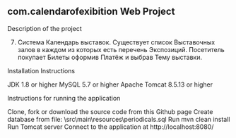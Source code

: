 ## com.calendarofexibition Web Project

Description of the project

7. Система Календарь выставок. 
Существует список Выставочных залов в каждом из которых есть перечень Экспозиций. 
Посетитель покупает Билеты оформив Платёж  и выбрав Тему выставки.

Installation Instructions

JDK 1.8 or higher
MySQL 5.7 or higher
Apache Tomcat 8.5.13 or higher

Instructions for running the application

Clone, fork or download the source code from this Github page
Create database from file: \src\main\resources\periodicals.sql
Run mvn clean install
Run Tomcat server
Connect to the application at http://localhost:8080/
